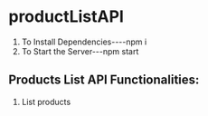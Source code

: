 # productListAPI

1.  To Install Dependencies----npm i
2.  To Start the Server---npm start

## Products List API Functionalities:

1.  List products
